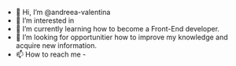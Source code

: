 - 👋 Hi, I’m @andreea-valentina
- 👀 I’m interested in 
- 🌱 I’m currently learning how to become a Front-End developer.
- 💞️ I’m looking for opportunitier how to improve my knowledge and acquire new information.
- 📫 How to reach me -

<!---
andreea-valentina/andreea-valentina is a ✨ special ✨ repository because its `README.md` (this file) appears on your GitHub profile.
You can click the Preview link to take a look at your changes.
--->
